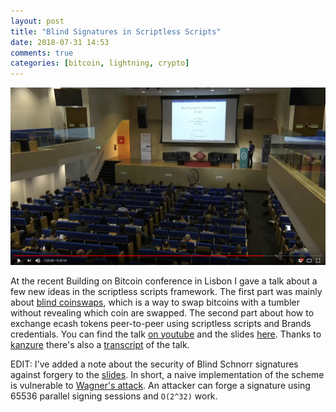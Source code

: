 ```yaml
---
layout: post
title: "Blind Signatures in Scriptless Scripts"
date: 2018-07-31 14:53
comments: true
categories: [bitcoin, lightning, crypto]
---
```


<a href="https://youtu.be/XORDEX-RrAI?t=25484"><img src="/images/bob-youtube.png" width="560"></a>

At the recent Building on Bitcoin conference in Lisbon I gave a talk about a few new ideas in the scriptless scripts framework.
The first part was mainly about [blind coinswaps](https://github.com/apoelstra/scriptless-scripts/pull/1), which is a way to swap bitcoins with a tumbler without revealing which coin are swapped.
The second part about how to exchange ecash tokens peer-to-peer using scriptless scripts and Brands credentials.
You can find the talk [on youtube](https://youtu.be/XORDEX-RrAI?t=25484) and the slides [here](/slides/2018-bob.pdf).
Thanks to [kanzure](https://twitter.com/kanzure) there's also a [transcript](https://diyhpl.us/wiki/transcripts/building-on-bitcoin/2018/blind-signatures-and-scriptless-scripts/) of the talk.

EDIT: I've added a note about the security of Blind Schnorr signatures against forgery to the [slides](/slides/2018-bob.pdf).
In short, a naive implementation of the scheme is vulnerable to [Wagner's attack](http://www.enseignement.polytechnique.fr/informatique/profs/Francois.Morain/Master1/Crypto/projects/Wagner02.pdf).
An attacker can forge a signature using 65536 parallel signing sessions and `O(2^32)` work.
